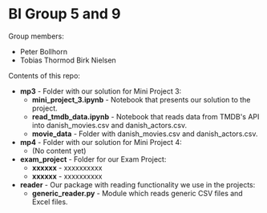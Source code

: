 # BI Group 5 and 9

Group members:
- Peter Bollhorn
- Tobias Thormod Birk Nielsen

Contents of this repo:
- **mp3** - Folder with our solution for Mini Project 3:
  - **mini_project_3.ipynb** - Notebook that presents our solution to the project.
  - **read_tmdb_data.ipynb** - Notebook that reads data from TMDB's API into danish_movies.csv and danish_actors.csv.
  - **movie_data** - Folder with danish_movies.csv and danish_actors.csv.
- **mp4** - Folder with our solution for Mini Project 4:
  - (No content yet)
- **exam_project** - Folder for our Exam Project:
  - **xxxxxx** - xxxxxxxxxx
  - **xxxxxx** - xxxxxxxxxx
- **reader** - Our package with reading functionality we use in the projects:
  - **generic_reader.py** - Module which reads generic CSV files and Excel files.